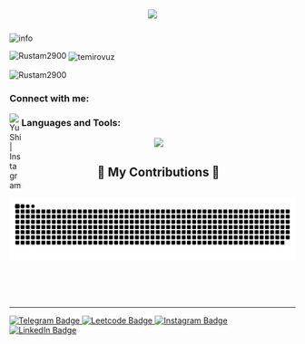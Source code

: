


<h1 align="center">
    <img src="https://readme-typing-svg.herokuapp.com/?font=Righteous&size=35&center=true&vCenter=true&width=500&height=70&duration=4000&lines=Welcome+to!+;+My+Github+Accont;" />
</h1>

<img src="https://github-profile-summary-cards.vercel.app/api/cards/profile-details?username=Rustam2900&theme=github_dark" alt="info">

<p><img align="left" src="https://github-readme-stats.vercel.app/api/top-langs?username=Rustam2900&show_icons=true&locale=en&layout=compact" alt="Rustam2900" /></p>

<p>&nbsp;<img align="center" src="https://github-readme-stats.vercel.app/api?username=Rustam2900&show_icons=true&locale=en" alt="temirovuz" /></p>


<p><img align="center" src="https://github-readme-streak-stats.herokuapp.com/?user=Rustam2900" alt="Rustam2900" /></p>


<!-- [![willianrod's wakatime stats](https://github-readme-stats.vercel.app/api/wakatime?username=bekhzod&theme=github_dark&layout=compact)](https://wakatime.com/@bekhzod) -->


<h3 align="left">Connect with me:</h3>
<a href="https://t.me/Jumanazarov_Rustam"><img align="left" src="https://upload.wikimedia.org/wikipedia/commons/8/83/Telegram_2019_Logo.svg" alt="Yu Shi | Instagram" width="21px"/></a>




<h3 align="left">Languages and Tools:</h3>
<p align="center">
      <img src="https://skillicons.dev/icons?i=git,python,django,fastapi,cpp,html,css,mongodb,mysql,postgres,sqlite,postman,aws,bootstrap,docker,github,linux" />
</p>

<div align="center">
  <h2>🐍 My Contributions 🐍</h2>
  <br>
  <img alt="snake eating my contributions" src="https://raw.githubusercontent.com/salesp07/salesp07/output/github-contribution-grid-snake.svg" />
  
  <br/><br/><br/>
</div>

<hr/>
<div id="badges">
  <a href="https://t.me/Jumanazarov_Rustam">
    <img src="https://img.shields.io/badge/Telegram-blue?style=for-the-badge&logo=telegram&logoColor=white" alt="Telegram Badge"/>
  </a>
  <a href="https://leetcode.com/u/jumanazarovrustam502/">
    <img src="https://img.shields.io/badge/Leetcode-red?style=for-the-badge&logo=leetcode&logoColor=white" alt="Leetcode Badge"/>
  </a>
  <a href="https://www.instagram.com/rustam__2900/">
    <img src="https://img.shields.io/badge/Instagram-purple?style=for-the-badge&logo=instagram&logoColor=white" alt="Instagram Badge"/>
  </a>
    <a href="https://www.linkedin.com/in/rustam-jumanazarov-2545352aa/">
    <img src="https://img.shields.io/badge/LinkedIn-blue?style=for-the-badge&logo=linkedin&logoColor=white" alt="LinkedIn Badge"/>
</a>

</div>
